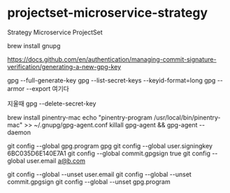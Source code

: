 # projectset-microservice-strategy
Strategy Microservice ProjectSet


brew install gnupg

https://docs.github.com/en/authentication/managing-commit-signature-verification/generating-a-new-gpg-key


gpg --full-generate-key
gpg --list-secret-keys --keyid-format=long
gpg --armor --export 여기다

지울때 
gpg --delete-secret-key 

brew install pinentry-mac
echo "pinentry-program /usr/local/bin/pinentry-mac" >> ~/.gnupg/gpg-agent.conf 
killall gpg-agent && gpg-agent --daemon

git config --global gpg.program gpg
git config --global user.signingkey 6BC035D6E140E7A1
git config --global commit.gpgsign true
git config --global user.email a@b.com


git config --global --unset user.email
git config --global --unset commit.gpgsign
git config --global --unset gpg.program